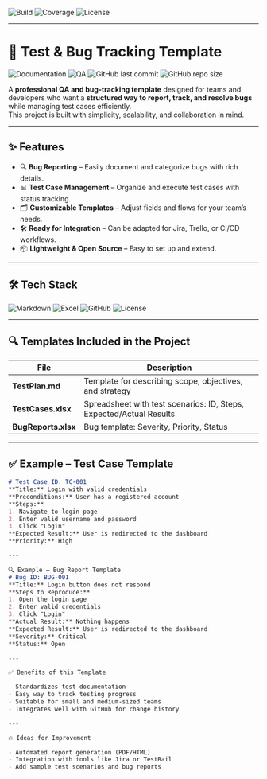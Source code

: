 ![Build](https://img.shields.io/badge/build-passing-brightgreen)
![Coverage](https://img.shields.io/badge/coverage-90%25-blue)
![License](https://img.shields.io/badge/license-MIT-yellow)

---

# 🐞 Test & Bug Tracking Template

![Documentation](https://img.shields.io/badge/type-Documentation-blue)
![QA](https://img.shields.io/badge/focus-QA-green)
![GitHub last commit](https://img.shields.io/github/last-commit/malkiqmuki/TestAndBugTrackingTemplate)
![GitHub repo size](https://img.shields.io/github/repo-size/malkiqmuki/TestAndBugTrackingTemplate)

A **professional QA and bug-tracking template** designed for teams and developers who want a **structured way to report, track, and resolve bugs** while managing test cases efficiently.  
This project is built with simplicity, scalability, and collaboration in mind.

---

## ✨ Features

- 🔍 **Bug Reporting** – Easily document and categorize bugs with rich details.  
- 📊 **Test Case Management** – Organize and execute test cases with status tracking.  
- 🗂️ **Customizable Templates** – Adjust fields and flows for your team’s needs.  
- 🛠️ **Ready for Integration** – Can be adapted for Jira, Trello, or CI/CD workflows.  
- 📦 **Lightweight & Open Source** – Easy to set up and extend.

---

## 🛠️ Tech Stack

![Markdown](https://img.shields.io/badge/Docs-Markdown-blue)
![Excel](https://img.shields.io/badge/Excel-Templates-green)
![GitHub](https://img.shields.io/badge/GitHub-Repo-lightgrey)
![License](https://img.shields.io/github/license/malkiqmuki/TestAndBugTrackingTemplate)

---

## 🔍 Templates Included in the Project

| File                    | Description |
|-------------------------|------------------------------------------------------|
| **TestPlan.md**         | Template for describing scope, objectives, and strategy |
| **TestCases.xlsx**      | Spreadsheet with test scenarios: ID, Steps, Expected/Actual Results |
| **BugReports.xlsx**     | Bug template: Severity, Priority, Status |

---

## ✅ Example – Test Case Template
```markdown
# Test Case ID: TC-001
**Title:** Login with valid credentials  
**Preconditions:** User has a registered account  
**Steps:**
1. Navigate to login page
2. Enter valid username and password
3. Click "Login"
**Expected Result:** User is redirected to the dashboard  
**Priority:** High

---

🔍 Example – Bug Report Template
# Bug ID: BUG-001
**Title:** Login button does not respond  
**Steps to Reproduce:**
1. Open the login page
2. Enter valid credentials
3. Click "Login"
**Actual Result:** Nothing happens  
**Expected Result:** User is redirected to the dashboard  
**Severity:** Critical  
**Status:** Open

---

✅ Benefits of this Template

- Standardizes test documentation  
- Easy way to track testing progress  
- Suitable for small and medium-sized teams  
- Integrates well with GitHub for change history

---

🔥 Ideas for Improvement

- Automated report generation (PDF/HTML)  
- Integration with tools like Jira or TestRail  
- Add sample test scenarios and bug reports 
